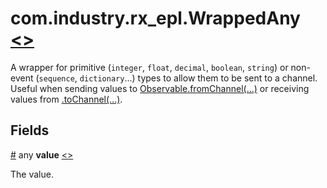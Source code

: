 # <a name="wrappedany"></a>com.industry.rx_epl.WrappedAny [<>](/src/rx/utils/WrappedAny.mon)

A wrapper for primitive (`integer`, `float`, `decimal`, `boolean`, `string`) or non-event (`sequence`, `dictionary`...) types to allow them to be sent to a channel. Useful when sending values to [Observable.fromChannel(...)](../constructors/Observable.md#fromchannel) or receiving values from [.toChannel(...)](../interfaces/IObservable.md#tochannel).

## Fields

<a name="value" href="#value">#</a> any **value** [<>](/src/rx/utils/WrappedAny.mon  "Source")

The value.
